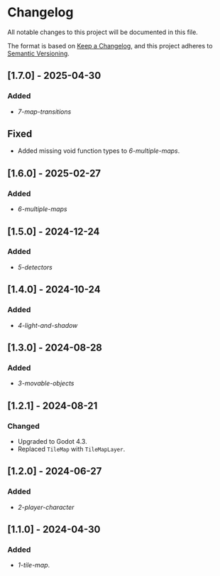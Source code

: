 # Changelog

All notable changes to this project will be documented in this file.

The format is based on [Keep a Changelog](https://keepachangelog.com/en/1.0.0/),
and this project adheres to [Semantic Versioning](https://semver.org/spec/v2.0.0.html).

## [1.7.0] - 2025-04-30

### Added

- *7-map-transitions*

## Fixed

- Added missing void function types to *6-multiple-maps*.

## [1.6.0] - 2025-02-27

### Added

- *6-multiple-maps*

## [1.5.0] - 2024-12-24

### Added

- *5-detectors*

## [1.4.0] - 2024-10-24

### Added

- *4-light-and-shadow*

## [1.3.0] - 2024-08-28

### Added

- *3-movable-objects*

## [1.2.1] - 2024-08-21

### Changed

- Upgraded to Godot 4.3.
- Replaced `TileMap` with `TileMapLayer`.

## [1.2.0] - 2024-06-27

### Added

- *2-player-character*

## [1.1.0] - 2024-04-30

### Added

- *1-tile-map*.
